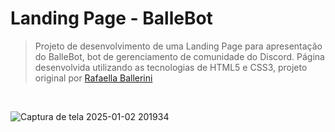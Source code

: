 # Landing Page - BalleBot
> Projeto de desenvolvimento de uma Landing Page para apresentação do BalleBot, bot de gerenciamento de comunidade do Discord. Página desenvolvida utilizando as tecnologias de HTML5 e CSS3, projeto original por [Rafaella Ballerini](https://github.com/rafaballerini)
<br />

![Captura de tela 2025-01-02 201934](https://github.com/user-attachments/assets/3cd6ad63-2945-4a5a-9205-cf7612147ba3)

